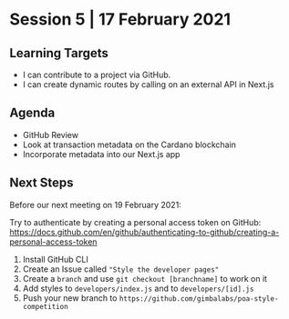 # Session 5 | 17 February 2021

## Learning Targets
- I can contribute to a project via GitHub.
- I can create dynamic routes by calling on an external API in Next.js

## Agenda
- GitHub Review
- Look at transaction metadata on the Cardano blockchain
- Incorporate metadata into our Next.js app

## Next Steps
Before our next meeting on 19 February 2021:

Try to authenticate by creating a personal access token on GitHub: https://docs.github.com/en/github/authenticating-to-github/creating-a-personal-access-token

1. Install GitHub CLI
2. Create an Issue called ```"Style the developer pages"```
3. Create a ```branch``` and use ```git checkout [branchname]``` to work on it
4. Add styles to ```developers/index.js``` and to ```developers/[id].js```
5. Push your new branch to ```https://github.com/gimbalabs/poa-style-competition```
